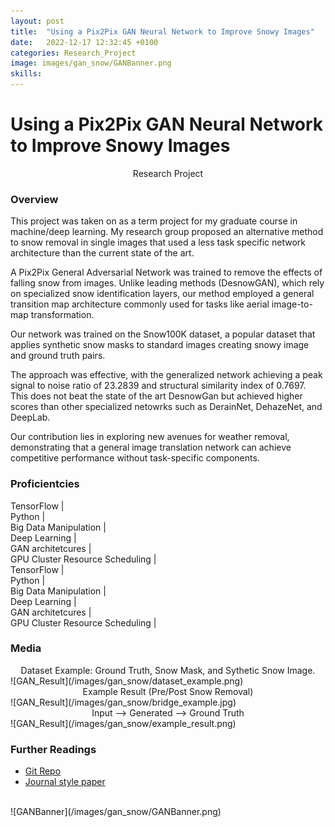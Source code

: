 ```yaml
---
layout: post
title:  "Using a Pix2Pix GAN Neural Network to Improve Snowy Images"
date:   2022-12-17 12:32:45 +0100
categories: Research_Project
image: images/gan_snow/GANBanner.png
skills: 
---
```

# Using a Pix2Pix GAN Neural Network to Improve Snowy Images
<!-- Type of Project -->
<div align="center"> Research Project </div>

### Overview
This project was taken on as a term project for my graduate course in machine/deep learning. My research group proposed an alternative method to snow removal in single images that used a less task specific network architecture than the current state of the art.

A Pix2Pix General Adversarial Network was trained to remove the effects of falling snow from images. Unlike leading methods (DesnowGAN), which rely on specialized snow identification layers, our method employed a general transition map architecture commonly used for tasks like aerial image-to-map transformation.

Our network was trained on the Snow100K dataset, a popular dataset that applies synthetic snow masks to standard images creating snowy image and ground truth pairs.

The approach was effective, with the generalized network achieving a peak signal to noise ratio of 23.2839 and structural similarity index of 0.7697. This does not beat the state of the art DesnowGan but achieved higher scores than other specialized netowrks such as DerainNet, DehazeNet, and DeepLab. 

Our contribution lies in exploring new avenues for weather removal, demonstrating that a general image translation network can achieve competitive performance without task-specific components. 

### Proficientcies
<div class="marquee">
    <div class="marquee-content scroll">
        <div>  TensorFlow | </div>
        <div>Python | </div>
        <div>Big Data Manipulation | </div>
        <div>Deep Learning | </div>
        <div>GAN architetcures | </div>
        <div>GPU Cluster Resource Scheduling | </div>
    </div>
    <div class="marquee-content scroll">
        <div>  TensorFlow | </div>
        <div>Python | </div>
        <div>Big Data Manipulation | </div>
        <div>Deep Learning | </div>
        <div>GAN architetcures | </div>
        <div>GPU Cluster Resource Scheduling | </div>
    </div>
</div>

### Media

<div align="center">Dataset Example: Ground Truth, Snow Mask, and Sythetic Snow Image.</div>
![GAN_Result](/images/gan_snow/dataset_example.png)

<div align="center">Example Result (Pre/Post Snow Removal)</div>
![GAN_Result](/images/gan_snow/bridge_example.jpg)

<div align="center">Input --> Generated --> Ground Truth</div>
![GAN_Result](/images/gan_snow/example_result.png)

### Further Readings
* [Git Repo](https://github.com/TankyFranky/Snow_Removal_GAN_ELEC825_Final_Project)
* [Journal style paper](https://github.com/TankyFranky/Snow_Removal_GAN_ELEC825_Final_Project/blob/main/ELEC_825___Final_Project.pdf)

<br>
![GANBanner](/images/gan_snow/GANBanner.png)